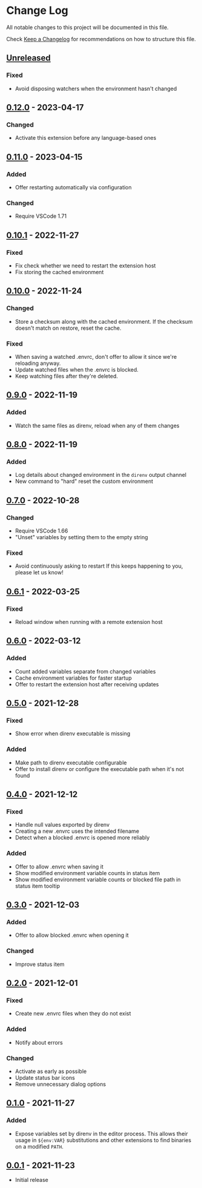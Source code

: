 # Change Log

All notable changes to this project will be documented in this file.

Check [Keep a Changelog](http://keepachangelog.com/) for recommendations on how to structure this file.

## [Unreleased]
### Fixed
- Avoid disposing watchers when the environment hasn't changed

## [0.12.0] - 2023-04-17
### Changed
- Activate this extension before any language-based ones

## [0.11.0] - 2023-04-15
### Added
- Offer restarting automatically via configuration
### Changed
- Require VSCode 1.71

## [0.10.1] - 2022-11-27
### Fixed
- Fix check whether we need to restart the extension host
- Fix storing the cached environment

## [0.10.0] - 2022-11-24
### Changed
- Store a checksum along with the cached environment.
  If the checksum doesn't match on restore, reset the cache.
### Fixed
- When saving a watched .envrc, don't offer to allow it since we're reloading anyway.
- Update watched files when the .envrc is blocked.
- Keep watching files after they're deleted.

## [0.9.0] - 2022-11-19
### Added
- Watch the same files as direnv, reload when any of them changes

## [0.8.0] - 2022-11-19
### Added
- Log details about changed environment in the `direnv` output channel
- New command to "hard" reset the custom environment

## [0.7.0] - 2022-10-28
### Changed
- Require VSCode 1.66
- "Unset" variables by setting them to the empty string
### Fixed
- Avoid continuously asking to restart
	If this keeps happening to you, please let us know!

## [0.6.1] - 2022-03-25
### Fixed
- Reload window when running with a remote extension host

## [0.6.0] - 2022-03-12
### Added
- Count added variables separate from changed variables
- Cache environment variables for faster startup
- Offer to restart the extension host after receiving updates

## [0.5.0] - 2021-12-28
### Fixed
- Show error when direnv executable is missing
### Added
- Make path to direnv executable configurable
- Offer to install direnv or configure the executable path when it's not found

## [0.4.0] - 2021-12-12
### Fixed
- Handle null values exported by direnv
- Creating a new .envrc uses the intended filename
- Detect when a blocked .envrc is opened more reliably
### Added
- Offer to allow .envrc when saving it
- Show modified environment variable counts in status item
- Show modified environment variable counts or blocked file path in status item tooltip

## [0.3.0] - 2021-12-03
### Added
- Offer to allow blocked .envrc when opening it
### Changed
- Improve status item

## [0.2.0] - 2021-12-01
### Fixed
- Create new .envrc files when they do not exist
### Added
- Notify about errors
### Changed
- Activate as early as possible
- Update status bar icons
- Remove unnecessary dialog options

## [0.1.0] - 2021-11-27
### Added
- Expose variables set by direnv in the editor process.
  This allows their usage in `${env:VAR}` substitutions
  and other extensions to find binaries on a modified `PATH`.

## [0.0.1] - 2021-11-23
- Initial release

[Unreleased]: https://github.com/direnv/direnv-vscode/compare/v0.12.0...HEAD
[0.12.0]: https://github.com/direnv/direnv-vscode/compare/v0.11.0...v0.12.0
[0.11.0]: https://github.com/direnv/direnv-vscode/compare/v0.10.1...v0.11.0
[0.10.1]: https://github.com/direnv/direnv-vscode/compare/v0.10.0...v0.10.1
[0.10.0]: https://github.com/direnv/direnv-vscode/compare/v0.9.0...v0.10.0
[0.9.0]: https://github.com/direnv/direnv-vscode/compare/v0.8.0...v0.9.0
[0.8.0]: https://github.com/direnv/direnv-vscode/compare/v0.7.0...v0.8.0
[0.7.0]: https://github.com/direnv/direnv-vscode/compare/v0.6.1...v0.7.0
[0.6.1]: https://github.com/direnv/direnv-vscode/compare/v0.6.0...v0.6.1
[0.6.0]: https://github.com/direnv/direnv-vscode/compare/v0.5.0...v0.6.0
[0.5.0]: https://github.com/direnv/direnv-vscode/compare/v0.4.0...v0.5.0
[0.4.0]: https://github.com/direnv/direnv-vscode/compare/v0.3.0...v0.4.0
[0.3.0]: https://github.com/direnv/direnv-vscode/compare/v0.2.0...v0.3.0
[0.2.0]: https://github.com/direnv/direnv-vscode/compare/v0.1.0...v0.2.0
[0.1.0]: https://github.com/direnv/direnv-vscode/compare/v0.0.1...v0.1.0
[0.0.1]: https://github.com/direnv/direnv-vscode/releases/tag/v0.0.1
